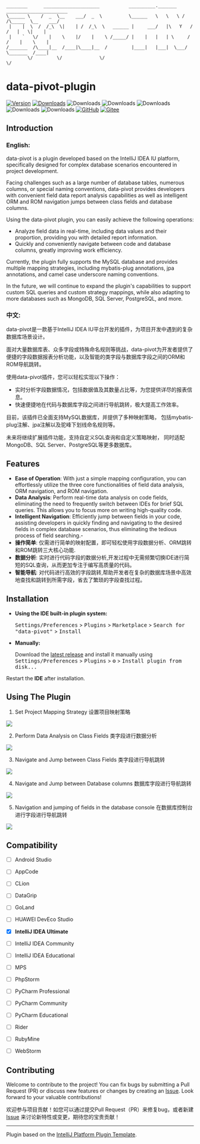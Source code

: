 ```banner
________      _____________________           __________._______   _______________________
\______ \    /  _  \__    ___/  _  \          \______   \   \   \ /   /\_____  \__    ___/
 |    |  \  /  /_\  \|    | /  /_\  \   ______ |     ___/   |\   Y   /  /   |   \|    |   
 |    `   \/    |    \    |/    |    \ /_____/ |    |   |   | \     /  /    |    \    |   
/_______  /\____|__  /____|\____|__  /         |____|   |___|  \___/   \_______  /____|   
        \/         \/              \/                                          \/         
```
# data-pivot-plugin

[![Version](https://img.shields.io/jetbrains/plugin/v/com.github.wl2027.datapivotplugin.svg)](https://plugins.jetbrains.com/plugin/23828-data-pivot)
[![Downloads](https://img.shields.io/jetbrains/plugin/d/com.github.wl2027.datapivotplugin.svg)](https://plugins.jetbrains.com/plugin/23828-data-pivot)
![Downloads](https://img.shields.io/github/release/wl2027/data-pivot-plugin.svg)
![Downloads](https://img.shields.io/github/stars/wl2027/data-pivot-plugin)
![Downloads](https://img.shields.io/badge/license-GPLv3-blue.svg)
![Downloads](https://img.shields.io/badge/MySQL-5.7%2B-brightgreen.svg?style=flat)
![Downloads](https://img.shields.io/badge/Java-11-brightgreen.svg?style=flat)
[![GitHub](https://img.shields.io/static/v1?label=&message=GitHub&logo=github&color=black&labelColor=555)](https://github.com/wl2027/data-pivot-plugin) 
[![Gitee](https://img.shields.io/static/v1?label=&message=Gitee&logo=gitee&color=orange&labelColor=555)](https://gitee.com/wl2027/data-pivot-plugin)

## Introduction
<!-- Plugin description -->
### English:
data-pivot is a plugin developed based on the IntelliJ IDEA IU platform, specifically designed for complex database scenarios encountered in project development.

Facing challenges such as a large number of database tables, numerous columns, or special naming conventions, data-pivot provides developers with convenient field data report analysis capabilities as well as intelligent ORM and ROM navigation jumps between class fields and database columns.

Using the data-pivot plugin, you can easily achieve the following operations:
- Analyze field data in real-time, including data values and their proportion, providing you with detailed report information.
- Quickly and conveniently navigate between code and database columns, greatly improving work efficiency.

Currently, the plugin fully supports the MySQL database and provides multiple mapping strategies, including mybatis-plug annotations, jpa annotations, and camel case underscore naming conventions.

In the future, we will continue to expand the plugin's capabilities to support custom SQL queries and custom strategy mappings, while also adapting to more databases such as MongoDB, SQL Server, PostgreSQL, and more.
### 中文:

data-pivot是一款基于IntelliJ IDEA IU平台开发的插件，为项目开发中遇到的复杂数据库场景设计。

面对大量数据库表、众多字段或特殊命名规则等挑战，data-pivot为开发者提供了便捷的字段数据报表分析功能，以及智能的类字段与数据库字段之间的ORM和ROM导航跳转。

使用data-pivot插件，您可以轻松实现以下操作：
- 实时分析字段数据情况，包括数据值及其数量占比等，为您提供详尽的报表信息。
- 快速便捷地在代码与数据库字段之间进行导航跳转，极大提高工作效率。

目前，该插件已全面支持MySQL数据库，并提供了多种映射策略， 包括mybatis-plug注解、jpa注解以及驼峰下划线命名规则等。

未来将继续扩展插件功能，支持自定义SQL查询和自定义策略映射， 同时适配MongoDB、SQL Server、PostgreSQL等更多数据库。
<!-- Plugin description end -->

## Features

- **Ease of Operation**: With just a simple mapping configuration, you can effortlessly utilize the three core functionalities of field data analysis, ORM navigation, and ROM navigation.
- **Data Analysis**: Perform real-time data analysis on code fields, eliminating the need to frequently switch between IDEs for brief SQL queries. This allows you to focus more on writing high-quality code.
- **Intelligent Navigation**: Efficiently jump between fields in your code, assisting developers in quickly finding and navigating to the desired fields in complex database scenarios, thus eliminating the tedious process of field searching.- 
- **操作简单**: 仅需进行简单的映射配置，即可轻松使用字段数据分析、ORM跳转和ROM跳转三大核心功能.
- **数据分析**: 实时进行代码字段的数据分析,开发过程中无需频繁切换IDE进行简短的SQL查询，从而更加专注于编写高质量的代码。
- **智能导航**: 对代码进行高效的字段跳转,帮助开发者在复杂的数据库场景中高效地查找和跳转到所需字段，省去了繁琐的字段查找过程。

## Installation

- **Using the IDE built-in plugin system:**

  <kbd>Settings/Preferences</kbd> > <kbd>Plugins</kbd> > <kbd>Marketplace</kbd> > <kbd>Search for "data-pivot"</kbd> >
  <kbd>Install</kbd>

- **Manually:**

  Download the [latest release](https://github.com/wl2027/data-pivot-plugin/releases/latest) and install it manually using
  <kbd>Settings/Preferences</kbd> > <kbd>Plugins</kbd> > <kbd>⚙️</kbd> > <kbd>Install plugin from disk...</kbd>

Restart the **IDE** after installation.

## Using The Plugin

1. Set Project Mapping Strategy 设置项目映射策略

<img src="./doc/image/data-pivot-setting.gif">

2. Perform Data Analysis on Class Fields 类字段进行数据分析

<img src="./doc/image/data-pivot-query.gif">


3. Navigate and Jump between Class Fields 类字段进行导航跳转

<img src="./doc/image/data-pivot-orm.gif">

4. Navigate and Jump between Database columns 数据库字段进行导航跳转

<img src="./doc/image/data-pivot-rom.gif">

5. Navigation and jumping of fields in the database console 在数据库控制台进行字段进行导航跳转

<img src="./doc/image/data-pivot-rom-console.gif">

## Compatibility

- [ ] Android Studio
- [ ] AppCode
- [ ] CLion
- [ ] DataGrip
- [ ] GoLand
- [ ] HUAWEI DevEco Studio
- [x] **IntelliJ IDEA Ultimate**
- [ ] IntelliJ IDEA Community
- [ ] IntelliJ IDEA Educational
- [ ] MPS
- [ ] PhpStorm
- [ ] PyCharm Professional
- [ ] PyCharm Community
- [ ] PyCharm Educational
- [ ] Rider
- [ ] RubyMine
- [ ] WebStorm


## Contributing

Welcome to contribute to the project! You can fix bugs by submitting a Pull Request (PR) or discuss new features or changes by creating an [Issue](https://github.com/wl2027/data-pivot-plugin/issues/). Look forward to your valuable contributions!

欢迎参与项目贡献！如您可以通过提交Pull Request（PR）来修复bug，或者新建 [Issue](https://github.com/wl2027/data-pivot-plugin/issues/) 来讨论新特性或变更，期待您的宝贵贡献！

---
Plugin based on the [IntelliJ Platform Plugin Template][template].

[template]: https://github.com/JetBrains/intellij-platform-plugin-template
[docs:plugin-description]: https://plugins.jetbrains.com/docs/intellij/plugin-user-experience.html#plugin-description-and-presentation
